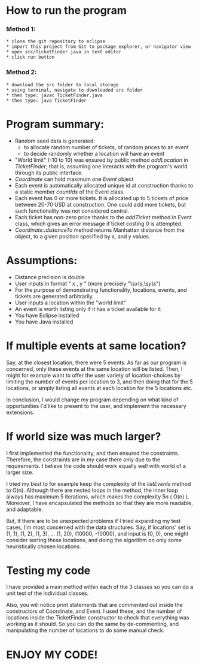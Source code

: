 # How to run the program
### Method 1: 
	* clone the git repository to eclipse
	* import this project from Git to package explorer, or navigator view
	* open src/TicketFinder.java in text editor
	* click run button
### Method 2: 
	* download the src folder to local storage
	* using terminal, navigate to downloaded src folder
	* then type: javac TicketFinder.java
	* then type: java TicketFinder 
# Program summary: 
* Random seed data is generated: 
	* to allocate random number of tickets, of random prices to an event 
	* to decide randomly whether a location will have an event
* "World limit" (-10 to 10) was ensured by public method _addLocation_ in _TicketFinder_; that is, assuming one interacts with the program's world through its public interface. 
* _Coordinate_ can hold maximum one _Event_ object 
* Each event is automatically allocated unique id at construction thanks to a static member _countIds_ of the Event class. 
* Each event has 0 or more tickets. It is allocated up to 5 tickets of price between 20-70 USD at construction. One could add more tickets, but such functionality was not considered central. 
* Each ticket has non-zero price thanks to the _addTicket_ method in Event class, which gives an error message if ticket costing 0 is attempted. 
* _Coordinate::distanceTo_ method returns Manhattan distance from the object, to a given position specified by x, and y values. 

# Assumptions: 
* Distance precision is double 
* User inputs in format " x , y " (more precisely "\s*x\s*,\s*y\s*")
* For the purpose of demonstrating functionality, locations, events, and tickets are generated arbitrarily.  
* User inputs a location within the "world limit"
* An event is worth listing only if it has a ticket available for it
* You have Eclipse installed
* You have Java installed 

# If multiple events at same location?
Say, at the closest location, there were 5 events. As far as our program is concerned, only these events at the same location will be listed. Then, I might for example want to offer the user variety of location-choices by limiting the number of events per location to 3, and then doing that for the 5 locations, or simply listing all events at each location for the 5 locations etc. 

In conclusion, I would change my program depending on what kind of opportunities I'd like to present to the user, and implement the necessary extensions.  

# If world size was much larger? 
I first implemented the functionality, and then ensured the constraints. Therefore, the constraints are in my case there only due to the requirements. I believe the code should work equally well with world of a larger size. 

I tried my best to for example keep the complexity of the _listEvents_ method to O(n). Although there are nested loops in the method, the inner loop always has maximum 5 iterations, which makes the complexity 5n ( O(n) ). Moreover, I have encapsulated the methods so that they are more readable, and adaptable. 

But, if there are to be unexpected problems if I tried expanding my test cases, I'm most concerned with the data structures. Say, if locations' set is (1, 1), (1, 2), (1, 3), ... (1, 20), (10000, -10000), and input is (0, 0), one might consider sorting these locations, and doing the algorithm on only some heuristically chosen locations. 

# Testing my code 
I have provided a main method within each of the 3 classes so you can do a unit test of the individual classes. 

Also, you will notice print statements that are commented out inside the constructors of Coordinate, and Event. I used these, and the number of locations inside the TicketFinder constructor to check that everything was working as it should. So you can do the same by de-commenting, and manipulating the number of locations to do some manual check. 

# ENJOY MY CODE! 
